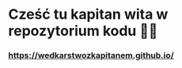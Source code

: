# Cześć tu kapitan wita w repozytorium kodu 🙋🏻
### https://wedkarstwozkapitanem.github.io/
<!--
**wedkarstwozkapitanem/wedkarstwozkapitanem** is a ✨ _special_ ✨ repository because its `README.md` (this file) appears on your GitHub profile.

Here are some ideas to get you started:

- 🔭 I’m currently working on ...
- 🌱 I’m currently learning ...
- 👯 I’m looking to collaborate on ...
- 🤔 I’m looking for help with ...
- 💬 Ask me about ...
- 📫 How to reach me: ...
- 😄 Pronouns: ...
- ⚡ Fun fact: ...
-->
